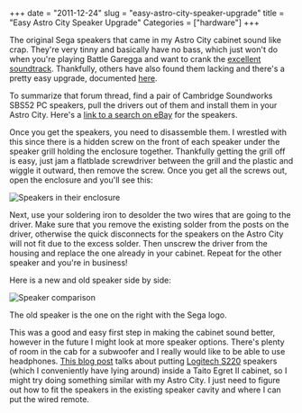 +++
date = "2011-12-24"
slug = "easy-astro-city-speaker-upgrade"
title = "Easy Astro City Speaker Upgrade"
Categories = ["hardware"]
+++

The original Sega speakers that came in my Astro City cabinet sound like crap. They're very tinny and basically have no bass, which just won't do when you're playing Battle Garegga and want to crank the [excellent soundtrack](http://www.youtube.com/watch?v=6jFziuiB0ko). Thankfully, others have also found them lacking and there's a pretty easy upgrade, documented [here](http://www.neo-geo.com/forums/showthread.php?177596-Astro-City-speakers-sound-like-shit).

To summarize that forum thread, find a pair of Cambridge Soundworks SBS52 PC speakers, pull the drivers out of them and install them in your Astro City. Here's a [link to a search on eBay](http://www.ebay.com/sch/i.html?_from=R40&_trksid=m570.l1313&_nkw=cambridge+sbs52&_sacat=See-All-Categories) for the speakers.  

Once you get the speakers, you need to disassemble them. I wrestled with this since there is a hidden screw on the front of each speaker under the speaker grill holding the enclosure together. Thankfully getting the grill off is easy, just jam a flatblade screwdriver between the grill and the plastic and wiggle it outward, then remove the screw.  Once you get all the screws out, open the enclosure and you'll see this:

![Speakers in their enclosure](/images/speaker11.jpg)

Next, use your soldering iron to desolder the two wires that are going to the driver. Make sure that you remove the existing solder from the posts on the driver, otherwise the quick disconnects for the speakers on the Astro City will not fit due to the excess solder. Then unscrew the driver from the housing and replace the one already in your cabinet. Repeat for the other speaker and you're in business!

Here is a new and old speaker side by side:

![Speaker comparison](/images/speaker2.jpg)

The old speaker is the one on the right with the Sega logo. 

This was a good and easy first step in making the cabinet sound better, however in the future I might look at more speaker options. There's plenty of room in the cab for a subwoofer and I really would like to be able to use headphones. [This blog post](http://www.emphatic.se/?p=202) talks about putting [Logitech S220](http://www.amazon.com/Logitech-S220-Speaker-System-Subwoofer/dp/B000RQSGYO) speakers (which I conveniently have lying around) inside a Taito Egret II cabinet, so I might try doing something similar with my Astro City. I just need to figure out how to fit the speakers in the existing speaker cavity and where I can put the wired remote.

